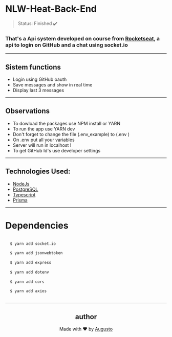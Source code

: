 # NLW-Heat-Back-End

>Status: Finished ✔️

### That's a Api system developed on course from [Rocketseat](https://www.rocketseat.com.br), a api to login on GitHub and a chat using socket.io
---
## Sistem functions 
+ Login using GitHub oauth
+ Save messages and show in real time
+ Display last 3 messages
---
## Observations 
+ To dowload the packages use NPM install or YARN 
+ To run the app use YARN dev
+ Don't forget to change the file (.env_example) to (.env )
+ On .env put all your variables 
+ Server will run in localhost !
+ To get GitHub Id's use developer settings
---
## Technologies Used:

+ [NodeJs](https://nodejs.org/en/)
+ [PostgreSQL](https://www.postgresql.org)
+ [Typescript](https://www.typescriptlang.org/)
+ [Prisma](https://www.prisma.io)

---
# Dependencies
```bash

  $ yarn add socket.io
  
  $ yarn add jsonwebtoken
  
  $ yarn add express
  
  $ yarn add dotenv
  
  $ yarn add cors
  
  $ yarn add axios
  
```
---

<h2 align='center'>author</h2>
<div align='center'>
  Made with ❤️ by <a href="https://github.com/AugustoBernardes">Augusto</a>
</div>


